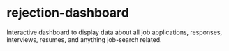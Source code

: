 # rejection-dashboard
Interactive dashboard to display data about all job applications, responses, interviews, resumes, and anything job-search related.

